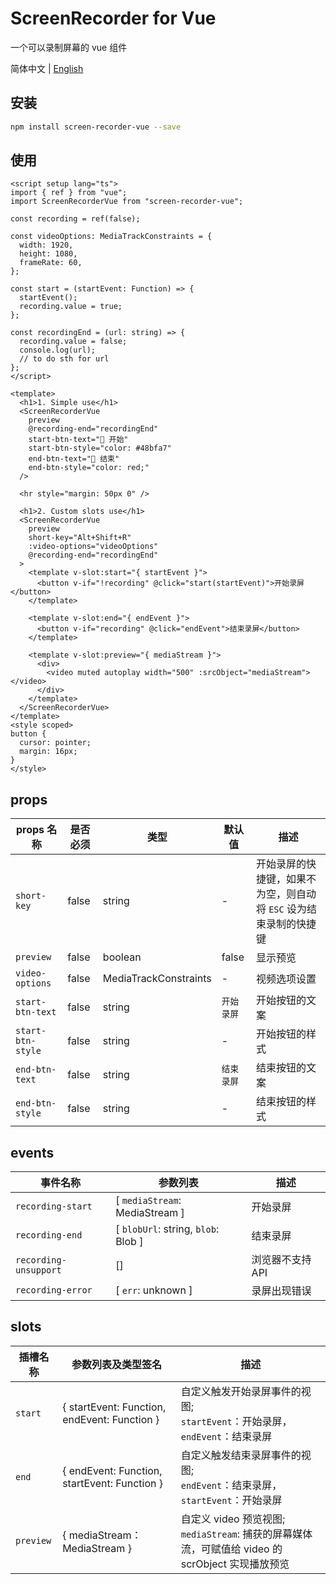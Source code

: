 
# ScreenRecorder for Vue
一个可以录制屏幕的 vue 组件

简体中文 | [English](./README.md)

## 安装

```bash
npm install screen-recorder-vue --save
```

## 使用

```vue
<script setup lang="ts">
import { ref } from "vue";
import ScreenRecorderVue from "screen-recorder-vue";

const recording = ref(false);

const videoOptions: MediaTrackConstraints = {
  width: 1920,
  height: 1080,
  frameRate: 60,
};

const start = (startEvent: Function) => {
  startEvent();
  recording.value = true;
};

const recordingEnd = (url: string) => {
  recording.value = false;
  console.log(url);
  // to do sth for url
};
</script>

<template>
  <h1>1. Simple use</h1>
  <ScreenRecorderVue
    preview
    @recording-end="recordingEnd"
    start-btn-text="🛫 开始"
    start-btn-style="color: #48bfa7"
    end-btn-text="🛑 结束"
    end-btn-style="color: red;"
  />

  <hr style="margin: 50px 0" />

  <h1>2. Custom slots use</h1>
  <ScreenRecorderVue
    preview
    short-key="Alt+Shift+R"
    :video-options="videoOptions"
    @recording-end="recordingEnd"
  >
    <template v-slot:start="{ startEvent }">
      <button v-if="!recording" @click="start(startEvent)">开始录屏</button>
    </template>

    <template v-slot:end="{ endEvent }">
      <button v-if="recording" @click="endEvent">结束录屏</button>
    </template>

    <template v-slot:preview="{ mediaStream }">
      <div>
        <video muted autoplay width="500" :srcObject="mediaStream"></video>
      </div>
    </template>
  </ScreenRecorderVue>
</template>
<style scoped>
button {
  cursor: pointer;
  margin: 16px;
}
</style>
```

## props

| props 名称 | 是否必须 | 类型 | 默认值 | 描述 |
| - | - | - | - | - |
| `short-key` | false | string | - | 开始录屏的快捷键，如果不为空，则自动将 `ESC` 设为结束录制的快捷键 |
| `preview` | false | boolean | false | 显示预览 |
| `video-options` | false | MediaTrackConstraints | - | 视频选项设置 |
| `start-btn-text` | false | string | `开始录屏` | 开始按钮的文案 |
| `start-btn-style` | false | string | - | 开始按钮的样式 |
| `end-btn-text` | false | string | `结束录屏` | 结束按钮的文案 |
| `end-btn-style` | false | string | - | 结束按钮的样式 |

## events

| 事件名称 | 参数列表 | 描述 |
| - | - | - |
| `recording-start` | [ `mediaStream`: MediaStream ] | 开始录屏 |
| `recording-end` | [ `blobUrl`: string, `blob`: Blob ] | 结束录屏 |
| `recording-unsupport` | [] | 浏览器不支持 API |
| `recording-error` | [ `err`: unknown ] | 录屏出现错误 |

## slots

| 插槽名称 | 参数列表及类型签名 | 描述 |
| - | - | - |
| `start` | { startEvent: Function, endEvent: Function } | 自定义触发开始录屏事件的视图; <br/>`startEvent`：开始录屏，<br/>`endEvent`：结束录屏 |
| `end` | { endEvent: Function, startEvent: Function } | 自定义触发结束录屏事件的视图; <br/>`endEvent`：结束录屏，<br/>`startEvent`：开始录屏  |
| `preview` | { mediaStream：MediaStream } | 自定义 video 预览视图; <br/>`mediaStream`: 捕获的屏幕媒体流，可赋值给 video 的 scrObject 实现播放预览 |
